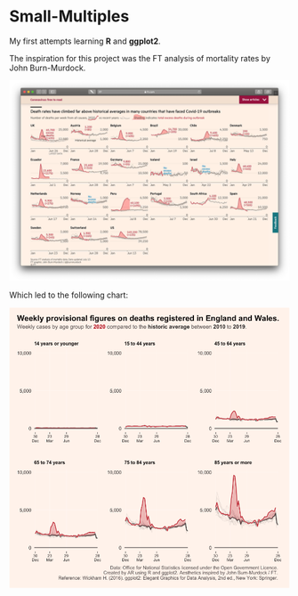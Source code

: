 # Small-Multiples

My first attempts learning **R** and **ggplot2**.

The inspiration for this project was the FT analysis of mortality rates by John Burn-Murdock.

![(Source: Financial Times.)](assets/img/inspiration.png)

Which led to the following chart:

![](assets/export/unnamed-chunk-55-1.png)